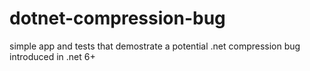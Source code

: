 # dotnet-compression-bug
simple app and tests that demostrate a potential .net compression bug introduced in .net 6+
